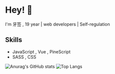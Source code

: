 
# Hey! 👋

I'm 牙签 , 19 year | web developers | Self-regulation

## Skills

-  JavaScript , Vue , PineScript
-  SASS , CSS

![Anurag's GitHub stats](https://github-readme-stats.vercel.app/api?username=phrynus&show_icons=true&hide=issues,contribs&hide_border=true&)
![Top Langs](https://github-readme-stats.vercel.app/api/top-langs/?username=phrynus&layout=compact&hide=HTML&hide_border=true)
